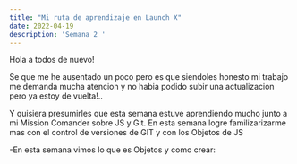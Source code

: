 ```yaml
---
title: "Mi ruta de aprendizaje en Launch X"
date: 2022-04-19
description: 'Semana 2 '
---
```


Hola a todos de nuevo!

Se que me he ausentado un poco pero es que siendoles honesto mi trabajo me demanda mucha atencion y no habia podido subir una actualizacion pero ya estoy de vuelta!..

Y quisiera presumirles que esta semana estuve aprendiendo mucho junto a mi Mission Comander sobre JS y Git.
En esta semana logre familizarizarme mas con el control de versiones de GIT y con los Objetos de JS 

-En esta semana vimos lo que es Objetos y como crear:
